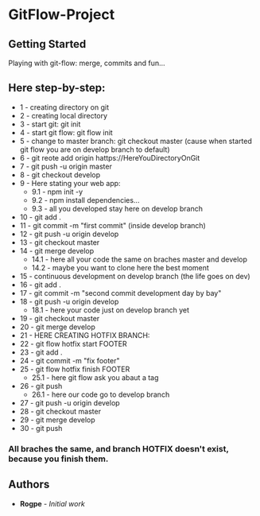# GitFlow-Project

## Getting Started
Playing with git-flow: merge, commits and fun...

## Here step-by-step:

* 1 - creating directory on git
* 2 - creating local directory
* 3 - start git: git init
* 4 - start git flow: git flow init
* 5 - change to master branch: git checkout master (cause when started git flow you are on develop branch to default)
* 6 - git reote add origin hattps://HereYouDirectoryOnGit
* 7 - git push -u origin master
* 8 - git checkout develop
* 9 - Here stating your web app:
  * 9.1 - npm init -y
  * 9.2 - npm install dependencies...
  * 9.3 - all you developed stay here on develop branch
* 10 - git add . 
* 11 - git commit -m "first commit" (inside develop branch)
* 12 - git push -u origin develop
* 13 - git checkout master
* 14 - git merge develop
  * 14.1 - here all your code the same on braches master and develop
  * 14.2 - maybe you want to clone here the best moment
* 15 - continuous development on develop branch (the life goes on dev)
* 16 - git add .
* 17 - git commit -m "second commit development day by bay"
* 18 - git push -u origin develop
  * 18.1 - here your code just on develop branch yet
* 19 - git checkout master
* 20 - git merge develop
* 21 - HERE CREATING HOTFIX BRANCH:
* 22 - git flow hotfix start FOOTER
* 23 - git add . 
* 24 - git commit -m "fix footer"
* 25 - git flow hotfix finish FOOTER
  * 25.1 - here git flow ask you abaut a tag
* 26 - git push
  * 26.1 - here our code go to develop branch
* 27 - git push -u origin develop
* 28 - git checkout master
* 29 - git merge develop
* 30 - git push

### All braches the same, and branch HOTFIX doesn't exist, because you finish them.

## Authors

* **Rogpe** - *Initial work*
